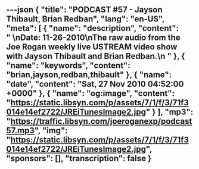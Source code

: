 ---json
{
  "title": "PODCAST #57 - Jayson Thibault, Brian Redban",
  "lang": "en-US",
  "meta": [
    {
      "name": "description",
      "content": " \nDate: 11-26-2010\nThe raw audio from the Joe Rogan weekly live USTREAM video show with Jayson Thibault and Brian Redban.\n "
    },
    {
      "name": "keywords",
      "content": "brian,jayson,redban,thibault"
    },
    {
      "name": "date",
      "content": "Sat, 27 Nov 2010 04:52:00 +0000"
    },
    {
      "name": "og:image",
      "content": "https://static.libsyn.com/p/assets/7/1/f/3/71f3014e14ef2722/JREiTunesImage2.jpg"
    }
  ],
  "mp3": "https://traffic.libsyn.com/joeroganexp/podcast57.mp3",
  "img": "https://static.libsyn.com/p/assets/7/1/f/3/71f3014e14ef2722/JREiTunesImage2.jpg",
  "sponsors": [],
  "transcription": false
}
---
<episode-header />

<timemark seconds="0" />

<transcribe-call-to-action />

<episode-footer />